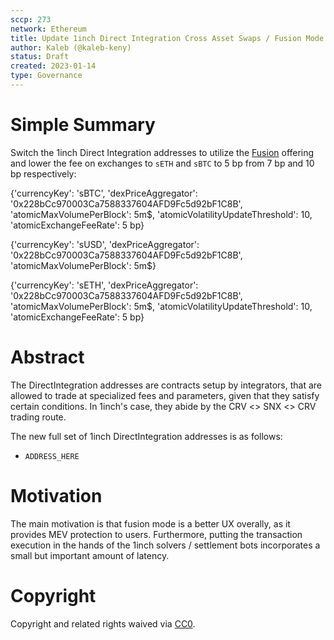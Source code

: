 ```yaml
---
sccp: 273
network: Ethereum
title: Update 1inch Direct Integration Cross Asset Swaps / Fusion Mode
author: Kaleb (@kaleb-keny)
status: Draft
created: 2023-01-14
type: Governance
---
```


# Simple Summary

Switch the 1inch Direct Integration addresses to utilize the [Fusion](https://1inch.io/fusion/) offering and lower the fee on exchanges to `sETH` and `sBTC` to 5 bp from 7 bp and 10 bp respectively:

{'currencyKey': 'sBTC',
 'dexPriceAggregator': '0x228bCc970003Ca7588337604AFD9Fc5d92bF1C8B',
 'atomicMaxVolumePerBlock': 5m$,
 'atomicVolatilityUpdateThreshold': 10,
 'atomicExchangeFeeRate': 5 bp}

{'currencyKey': 'sUSD',
 'dexPriceAggregator': '0x228bCc970003Ca7588337604AFD9Fc5d92bF1C8B',
 'atomicMaxVolumePerBlock': 5m$}

{'currencyKey': 'sETH',
 'dexPriceAggregator': '0x228bCc970003Ca7588337604AFD9Fc5d92bF1C8B',
 'atomicMaxVolumePerBlock': 5m$,
 'atomicVolatilityUpdateThreshold': 10,
 'atomicExchangeFeeRate': 5 bp}


# Abstract

The DirectIntegration addresses are contracts setup by integrators, that are allowed to trade at specialized fees and parameters, given that they satisfy certain conditions. In 1inch's case, they abide by the CRV <> SNX <> CRV trading route.

The new full set of 1inch DirectIntegration addresses is as follows:
-  `ADDRESS_HERE`

# Motivation

The main motivation is that fusion mode is a better UX overally, as it provides MEV protection to users. Furthermore, putting the transaction execution in the hands of the 1inch solvers / settlement bots incorporates a small but important amount of latency.

# Copyright

Copyright and related rights waived via [CC0](https://creativecommons.org/publicdomain/zero/1.0/).
